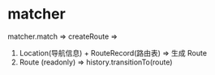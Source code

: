 # matcher

matcher.match =>  createRoute =>

1. Location(导航信息) + RouteRecord(路由表) => 生成 Route  
2. Route (readonly) => history.transitionTo(route)
